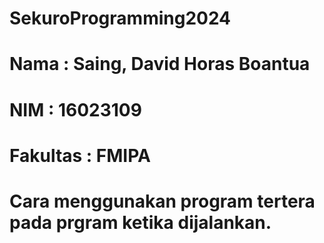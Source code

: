 # SekuroProgramming2024
# Nama     : Saing, David Horas Boantua
# NIM      : 16023109
# Fakultas : FMIPA
# Cara menggunakan program tertera pada prgram ketika dijalankan.
